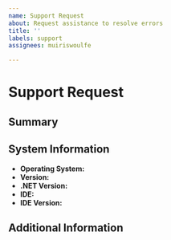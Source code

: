 ```yaml
---
name: Support Request
about: Request assistance to resolve errors
title: ''
labels: support
assignees: muiriswoulfe

---
```


# Support Request

<!-- Please provide as much detail as possible. Inapplicable sections may be
     left blank where. -->

## Summary

## System Information

- **Operating System:**
- **Version:**
- **.NET Version:**
- **IDE:**
- **IDE Version:**

## Additional Information
